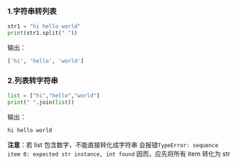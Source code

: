 ### 1.字符串转列表

```python
str1 = "hi hello world"
print(str1.split(" "))
```

输出：

```python
['hi', 'hello', 'world']
```

### 2.列表转字符串

```python
list = ["hi","hello","world"]
print(" ".join(list))
```

输出：

```python
hi hello world
```

**注意**：若 list 包含数字，不能直接转化成字符串
会报错`TypeError: sequence item 0: expected str instance, int found`
因而，应先将所有 item 转化为 str 